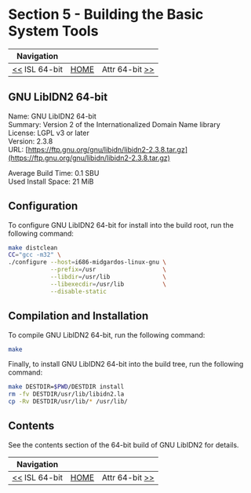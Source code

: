 # Section 5 - Building the Basic System Tools

| Navigation |||
| --- | --- | ---: |
| [<<](./ISL64bit.md) ISL 64-bit | [HOME](../README.md) | Attr 64-bit [>>](./Attr64bit.md) |

## GNU LibIDN2 64-bit

Name: GNU LibIDN2 64-bit<br />
Summary: Version 2 of the Internationalized Domain Name library<br />
License: LGPL v3 or later<br />
Version: 2.3.8<br />
URL: [https://ftp.gnu.org/gnu/libidn/libidn2-2.3.8.tar.gz](https://ftp.gnu.org/gnu/libidn/libidn2-2.3.8.tar.gz)<br />

Average Build Time: 0.1 SBU<br />
Used Install Space: 21 MiB<br />

## Configuration

To configure GNU LibIDN2 64-bit for install into the build root, run the following command:

```bash
make distclean
CC="gcc -m32" \
./configure --host=i686-midgardos-linux-gnu \
            --prefix=/usr                   \
            --libdir=/usr/lib               \
            --libexecdir=/usr/lib           \
            --disable-static
```

## Compilation and Installation

To compile GNU LibIDN2 64-bit, run the following command:

```bash
make
```

Finally, to install GNU LibIDN2 64-bit into the build tree, run the following command:

```bash
make DESTDIR=$PWD/DESTDIR install
rm -fv DESTDIR/usr/lib/libidn2.la
cp -Rv DESTDIR/usr/lib/* /usr/lib/
```

## Contents

See the contents section of the 64-bit build of GNU LibIDN2 for details.

| Navigation |||
| --- | --- | ---: |
| [<<](./ISL64bit.md) ISL 64-bit | [HOME](../README.md) | Attr 64-bit [>>](./Attr64bit.md) |
